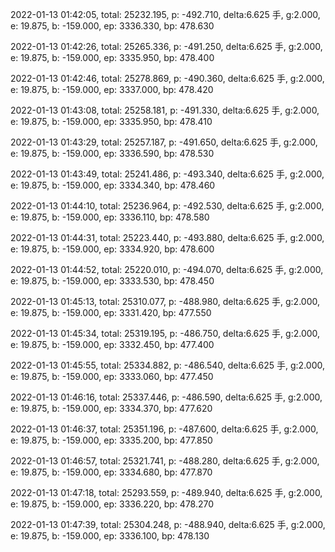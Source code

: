 2022-01-13 01:42:05, total: 25232.195, p: -492.710, delta:6.625 手, g:2.000, e: 19.875, b: -159.000, ep: 3336.330, bp: 478.630

2022-01-13 01:42:26, total: 25265.336, p: -491.250, delta:6.625 手, g:2.000, e: 19.875, b: -159.000, ep: 3335.950, bp: 478.400

2022-01-13 01:42:46, total: 25278.869, p: -490.360, delta:6.625 手, g:2.000, e: 19.875, b: -159.000, ep: 3337.000, bp: 478.420

2022-01-13 01:43:08, total: 25258.181, p: -491.330, delta:6.625 手, g:2.000, e: 19.875, b: -159.000, ep: 3335.950, bp: 478.410

2022-01-13 01:43:29, total: 25257.187, p: -491.650, delta:6.625 手, g:2.000, e: 19.875, b: -159.000, ep: 3336.590, bp: 478.530

2022-01-13 01:43:49, total: 25241.486, p: -493.340, delta:6.625 手, g:2.000, e: 19.875, b: -159.000, ep: 3334.340, bp: 478.460

2022-01-13 01:44:10, total: 25236.964, p: -492.530, delta:6.625 手, g:2.000, e: 19.875, b: -159.000, ep: 3336.110, bp: 478.580

2022-01-13 01:44:31, total: 25223.440, p: -493.880, delta:6.625 手, g:2.000, e: 19.875, b: -159.000, ep: 3334.920, bp: 478.600

2022-01-13 01:44:52, total: 25220.010, p: -494.070, delta:6.625 手, g:2.000, e: 19.875, b: -159.000, ep: 3333.530, bp: 478.450

2022-01-13 01:45:13, total: 25310.077, p: -488.980, delta:6.625 手, g:2.000, e: 19.875, b: -159.000, ep: 3331.420, bp: 477.550

2022-01-13 01:45:34, total: 25319.195, p: -486.750, delta:6.625 手, g:2.000, e: 19.875, b: -159.000, ep: 3332.450, bp: 477.400

2022-01-13 01:45:55, total: 25334.882, p: -486.540, delta:6.625 手, g:2.000, e: 19.875, b: -159.000, ep: 3333.060, bp: 477.450

2022-01-13 01:46:16, total: 25337.446, p: -486.590, delta:6.625 手, g:2.000, e: 19.875, b: -159.000, ep: 3334.370, bp: 477.620

2022-01-13 01:46:37, total: 25351.196, p: -487.600, delta:6.625 手, g:2.000, e: 19.875, b: -159.000, ep: 3335.200, bp: 477.850

2022-01-13 01:46:57, total: 25321.741, p: -488.280, delta:6.625 手, g:2.000, e: 19.875, b: -159.000, ep: 3334.680, bp: 477.870

2022-01-13 01:47:18, total: 25293.559, p: -489.940, delta:6.625 手, g:2.000, e: 19.875, b: -159.000, ep: 3336.220, bp: 478.270

2022-01-13 01:47:39, total: 25304.248, p: -488.940, delta:6.625 手, g:2.000, e: 19.875, b: -159.000, ep: 3336.100, bp: 478.130